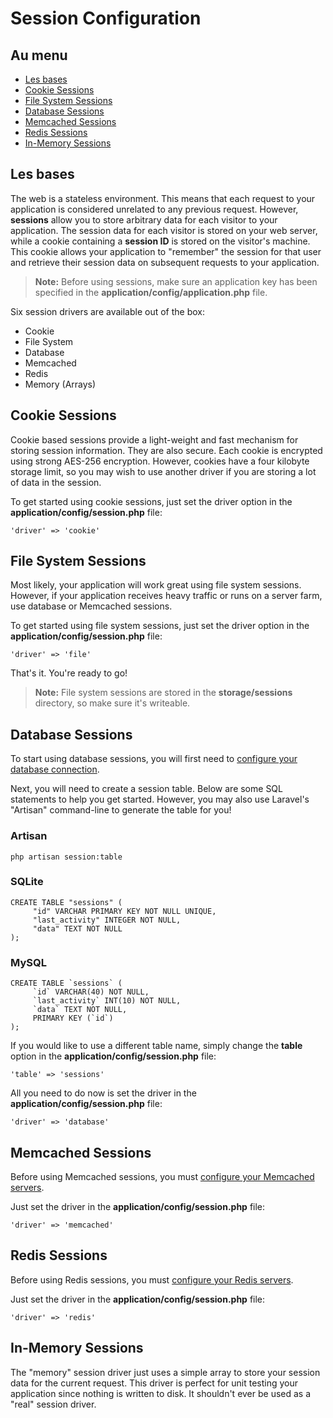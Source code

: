 # Session Configuration

## Au menu

- [Les bases](#the-basics)
- [Cookie Sessions](#cookie)
- [File System Sessions](#file)
- [Database Sessions](#database)
- [Memcached Sessions](#memcached)
- [Redis Sessions](#redis)
- [In-Memory Sessions](#memory)

<a name="the-basics"></a>
## Les bases

The web is a stateless environment. This means that each request to your application is considered unrelated to any previous request. However, **sessions** allow you to store arbitrary data for each visitor to your application. The session data for each visitor is stored on your web server, while a cookie containing a **session ID** is stored on the visitor's machine. This cookie allows your application to "remember" the session for that user and retrieve their session data on subsequent requests to your application.

> **Note:** Before using sessions, make sure an application key has been specified in the **application/config/application.php** file.

Six session drivers are available out of the box:

- Cookie
- File System
- Database
- Memcached
- Redis
- Memory (Arrays)

<a name="cookie"></a>
## Cookie Sessions

Cookie based sessions provide a light-weight and fast mechanism for storing session information. They are also secure. Each cookie is encrypted using strong AES-256 encryption. However, cookies have a four kilobyte storage limit, so you may wish to use another driver if you are storing a lot of data in the session.

To get started using cookie sessions, just set the driver option in the **application/config/session.php** file:

	'driver' => 'cookie'

<a name="file"></a>
## File System Sessions

Most likely, your application will work great using file system sessions. However, if your application receives heavy traffic or runs on a server farm, use database or Memcached sessions.

To get started using file system sessions, just set the driver option in the **application/config/session.php** file:

	'driver' => 'file'

That's it. You're ready to go!

> **Note:** File system sessions are stored in the **storage/sessions** directory, so make sure it's writeable.

<a name="database"></a>
## Database Sessions

To start using database sessions, you will first need to [configure your database connection](/docs/database/config).

Next, you will need to create a session table. Below are some SQL statements to help you get started. However, you may also use Laravel's "Artisan" command-line to generate the table for you!

### Artisan

	php artisan session:table

### SQLite

	CREATE TABLE "sessions" (
	     "id" VARCHAR PRIMARY KEY NOT NULL UNIQUE,
	     "last_activity" INTEGER NOT NULL,
	     "data" TEXT NOT NULL
	);

### MySQL

	CREATE TABLE `sessions` (
	     `id` VARCHAR(40) NOT NULL,
	     `last_activity` INT(10) NOT NULL,
	     `data` TEXT NOT NULL,
	     PRIMARY KEY (`id`)
	);

If you would like to use a different table name, simply change the **table** option in the **application/config/session.php** file:

	'table' => 'sessions'

All you need to do now is set the driver in the **application/config/session.php** file:

	'driver' => 'database'

<a name="memcached"></a>
## Memcached Sessions

Before using Memcached sessions, you must [configure your Memcached servers](/docs/database/config#memcached).

Just set the driver in the **application/config/session.php** file:

	'driver' => 'memcached'

<a name="redis"></a>
## Redis Sessions

Before using Redis sessions, you must [configure your Redis servers](/docs/database/redis#config).

Just set the driver in the **application/config/session.php** file:

	'driver' => 'redis'

<a name="memory"></a>
## In-Memory Sessions

The "memory" session driver just uses a simple array to store your session data for the current request. This driver is perfect for unit testing your application since nothing is written to disk. It shouldn't ever be used as a "real" session driver.